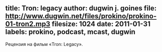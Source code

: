 title: Tron: legacy
author: dugwin j. goines
file: http://www.dugwin.net/files/prokino/prokino-01-tron2.mp3
filesize: 1024
date: 2011-01-31
labels: prokino, podcast, mcast, dugwin
---
Рецензия на фильм «Tron: Legacy».
